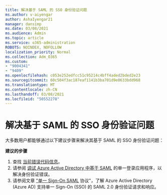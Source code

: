 ```yaml
---
title: 解决基于 SAML 的 SSO 身份验证问题
ms.author: v-aiyengar
author: AshaIyengar21
manager: dansimp
ms.date: 03/08/2021
ms.audience: Admin
ms.topic: article
ms.service: o365-administration
ROBOTS: NOINDEX, NOFOLLOW
localization_priority: Normal
ms.collection: Adm_O365
ms.custom:
- "9004341"
- "9409"
ms.openlocfilehash: c053e252edfcc51c95214c4bff4aded2bded2e23
ms.sourcegitcommit: 60c504f3ac187eaf1141b3ba701d9e0633bdd968
ms.translationtype: MT
ms.contentlocale: zh-CN
ms.lasthandoff: 03/08/2021
ms.locfileid: "50552278"
---
```

# <a name="troubleshoot-saml-based-sso-authentication-issues"></a>解决基于 SAML 的 SSO 身份验证问题

大多数用户都能够通过以下建议步骤来解决其基于 SAML 的 SSO 身份验证问题：

**建议的步骤**
1. 查找 [当前错误代码信息](https://docs.microsoft.com/azure/active-directory/develop/reference-aadsts-error-codes#lookup-current-error-code-information)。
1. 请参阅 [调试 Azure Active Directory 中基于 SAML](https://docs.microsoft.com/azure/active-directory/manage-apps/debug-saml-sso-issues) 的单一登录应用程序，以解决身份验证错误。
1. 请参阅文章 ["单一 Sign-On SAML](https://docs.microsoft.com/azure/active-directory/develop/single-sign-on-saml-protocol) 协议"，了解 Azure Active Directory (Azure AD) 支持单一 Sign-On (SSO) 的 SAML 2.0 身份验证请求和响应。


